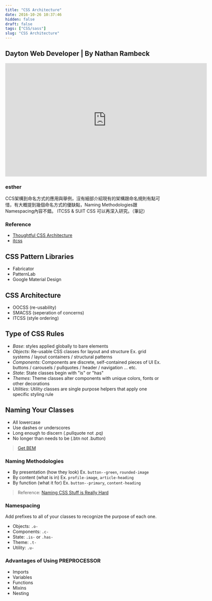```yaml
---
title: "CSS Architecture"
date: 2016-10-26 10:37:46
hidden: false
draft: false
tags: ["CSS/sass"]
slug: "CSS Architecture"
---
```

## Dayton Web Developer | By Nathan Rambeck

<iframe src="https://player.vimeo.com/video/172444121?portrait=0" width="640" height="360" frameborder="0" webkitallowfullscreen mozallowfullscreen allowfullscreen></iframe>

<br>

### esther
CCS架構到命名方式的應用與舉例，沒有細部介紹現有的架構跟命名規則有點可惜，有大概提到幾個命名方式的優缺點，Naming Methodologies跟Namespacing內容不錯。
ITCSS & SUIT CSS 可以再深入研究。（筆記）

<!--more-->

### Reference
 - [Thoughtful CSS Architecture](https://seesparkbox.com/foundry/thoughtful_css_architecture)
 - [itcss](http://itcss.io/)


## CSS Pattern Libraries
 - Fabricator
 - PatternLab
 - Google Material Design


## CSS Architecture
 - OOCSS (re-usability)
 - SMACSS (seperation of concerns)
 - ITCSS (style ordering)

## Type of CSS Rules
 - *Base*: styles applied globally to bare elements
 - *Objects*: Re-usable CSS classes for layout and structure
 Ex. grid systems / layout containers / structural patterns
 - *Components*: Components are discrete, self-contained pieces of UI
 Ex. buttons / carousels / pullquotes / header / navigation ... etc.
 - *State*: State classes begin with "is" or "has"
 - *Themes*: Theme classes alter components with unique colors, fonts or other decorations
 - *Utilities*: Utility classes are single purpose helpers that apply one specific styling rule

## Naming Your Classes
 - All lowercase
 - Use dashes or underscores
 - Long enough to discern (.pullquote not .pq)
 - No longer than needs to be (.btn not .button)

 > [Get BEM](http://getbem.com/)

### Naming Methodologies
 - By presentation (how they look)
Ex. `button--green`, `rounded-image`
 - By content (what is in)
Ex. `profile-image`, `article-heading`
 - By function (what it for)
Ex. `button--primary`, `content-heading`

 > Reference: [Naming CSS Stuff is Really Hard](https://seesparkbox.com/foundry/naming_css_stuff_is_really_hard)

### Namespacing
Add prefixes to all of your classes to recognize the purpose of each one.
 - Objects: `.o-`
 - Components: `.c-`
 - State: `.is-` or `.has-`
 - Theme: `.t-`
 - Utility: `.u-`

### Advantages of Using PREPROCESSOR
 - Imports
 - Variables
 - Functions
 - Mixins
 - Nesting
